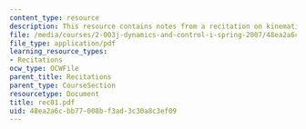 ```yaml
---
content_type: resource
description: This resource contains notes from a recitation on kinematics.
file: /media/courses/2-003j-dynamics-and-control-i-spring-2007/48ea2a6cbb77008bf3ad3c30a8c3ef09_rec01.pdf
file_type: application/pdf
learning_resource_types:
- Recitations
ocw_type: OCWFile
parent_title: Recitations
parent_type: CourseSection
resourcetype: Document
title: rec01.pdf
uid: 48ea2a6c-bb77-008b-f3ad-3c30a8c3ef09
---
```


